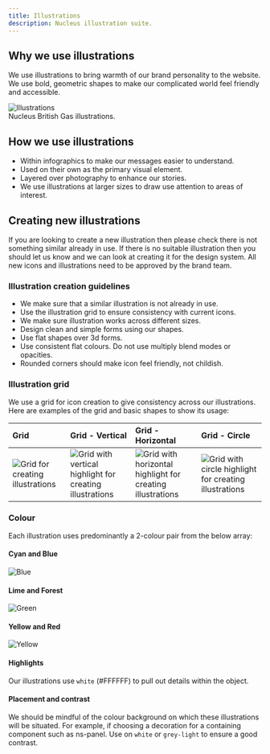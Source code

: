 ```yaml
---
title: Illustrations
description: Nucleus illustration suite.
---
```


## Why we use illustrations

We use illustrations to bring warmth of our brand personality to the website. We use bold, geometric shapes to make our complicated world feel friendly and accessible.

![Illustrations](https://user-images.githubusercontent.com/78355810/226600912-6b55dd2d-b688-4e38-bc0b-5aab3b48b47a.jpg)  
Nucleus British Gas illustrations.

## How we use illustrations

* Within infographics to make our messages easier to understand.
* Used on their own as the primary visual element.
* Layered over photography to enhance our stories.
* We use illustrations at larger sizes to draw use attention to areas of interest.

## Creating new illustrations

If you are looking to create a new illustration then please check there is not something similar already in use. If there is no suitable illustration then you should let us know and we can look at creating it for the design system. All new icons and illustrations need to be approved by the brand team.

### Illustration creation guidelines

- We make sure that a similar illustration is not already in use.
- Use the illustration grid to ensure consistency with current icons.
- We make sure illustration works across different sizes.
- Design clean and simple forms using our shapes.
- Use flat shapes over 3d forms.
- Use consistent flat colours. Do not use multiply blend modes or opacities.
- Rounded corners should make icon feel friendly, not childish.

### Illustration grid

We use a grid for icon creation to give consistency across our illustrations. Here are examples of the grid and basic shapes to show its usage:

| Grid | Grid - Vertical | Grid - Horizontal | Grid - Circle |
| :--- | :--- | :--- | :--- |
| ![Grid for creating illustrations](https://user-images.githubusercontent.com/43471890/62045505-66bcc400-b1fd-11e9-949e-572e2dc40bf8.jpg) | ![Grid with vertical highlight for creating illustrations](https://user-images.githubusercontent.com/43471890/62050044-6b3aaa00-b208-11e9-8adb-3df5d4c240dd.jpg) | ![Grid with horizontal highlight for creating illustrations](https://user-images.githubusercontent.com/43471890/62050140-a5a44700-b208-11e9-8bf8-555ec87242a8.jpg) | ![Grid with circle highlight for creating illustrations](https://user-images.githubusercontent.com/43471890/62050739-c91bc180-b209-11e9-8561-134bd845fb4b.jpg) |

### Colour

Each illustration uses predominantly a 2-colour pair from the below array:

#### Cyan and Blue

![Blue](https://user-images.githubusercontent.com/78355810/226624598-284b55f0-1ab8-4d75-b7a8-5fe714355dc9.png)

#### Lime and Forest

![Green](https://user-images.githubusercontent.com/78355810/226624595-50b33365-5709-4ef7-b7ab-6da3e83135dd.png)

#### Yellow and Red

![Yellow](https://user-images.githubusercontent.com/78355810/226624592-69ba0b57-ec89-4694-a116-43e3b4e4ce33.png)

#### Highlights

Our illustrations use `white` (#FFFFFF) to pull out details within the object.

#### Placement and contrast

We should be mindful of the colour background on which these illustrations will be situated. For example, if choosing a decoration for a containing component such as ns-panel. Use on `white` or `grey-light` to ensure a good contrast.